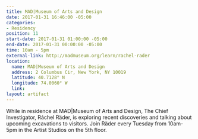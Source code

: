 ```yaml
---
title: MAD|Museum of Arts and Design
date: 2017-01-31 16:46:00 -05:00
categories:
- Residency
position: 11
start-date: 2017-01-31 01:00:00 -05:00
end-date: 2017-01-31 00:00:00 -05:00
time: 10am - 5pm
external-link: http://madmuseum.org/learn/rachel-rader
location:
  name: MAD|Museum of Arts and Design
  address: 2 Columbus Cir, New York, NY 10019
  latitude: 40.7128° N
  longitude: 74.0060° W
  link: 
layout: artifact
---
```


While in residence at MAD|Museum of Arts and Design, The Chief Investigator, Ráchel Räder, is exploring recent discoveries and talking about upcoming excavations to visitors. Join Räder every Tuesday from 10am- 5pm in the Artist Studios on the 5th floor.
